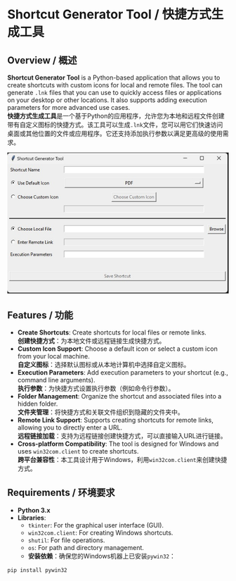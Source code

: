 # Shortcut Generator Tool / 快捷方式生成工具

## Overview / 概述

**Shortcut Generator Tool** is a Python-based application that allows you to create shortcuts with custom icons for local and remote files. The tool can generate `.lnk` files that you can use to quickly access files or applications on your desktop or other locations. It also supports adding execution parameters for more advanced use cases.  
**快捷方式生成工具**是一个基于Python的应用程序，允许您为本地和远程文件创建带有自定义图标的快捷方式。该工具可以生成`.lnk`文件，您可以用它们快速访问桌面或其他位置的文件或应用程序。它还支持添加执行参数以满足更高级的使用需求。

![Tool Screenshot](Tool.jpg)
## Features / 功能

- **Create Shortcuts**: Create shortcuts for local files or remote links.  
  **创建快捷方式**：为本地文件或远程链接生成快捷方式。
- **Custom Icon Support**: Choose a default icon or select a custom icon from your local machine.  
  **自定义图标**：选择默认图标或从本地计算机中选择自定义图标。
- **Execution Parameters**: Add execution parameters to your shortcut (e.g., command line arguments).  
  **执行参数**：为快捷方式设置执行参数（例如命令行参数）。
- **Folder Management**: Organize the shortcut and associated files into a hidden folder.  
  **文件夹管理**：将快捷方式和关联文件组织到隐藏的文件夹中。
- **Remote Link Support**: Supports creating shortcuts for remote links, allowing you to directly enter a URL.  
  **远程链接加载**：支持为远程链接创建快捷方式，可以直接输入URL进行链接。
- **Cross-platform Compatibility**: The tool is designed for Windows and uses `win32com.client` to create shortcuts.  
  **跨平台兼容性**：本工具设计用于Windows，利用`win32com.client`来创建快捷方式。

## Requirements / 环境要求

- **Python 3.x**  
- **Libraries**:  
  - `tkinter`: For the graphical user interface (GUI).  
  - `win32com.client`: For creating Windows shortcuts.  
  - `shutil`: For file operations.  
  - `os`: For path and directory management.  
  - **安装依赖**：确保您的Windows机器上已安装`pywin32`：
```bash
pip install pywin32

